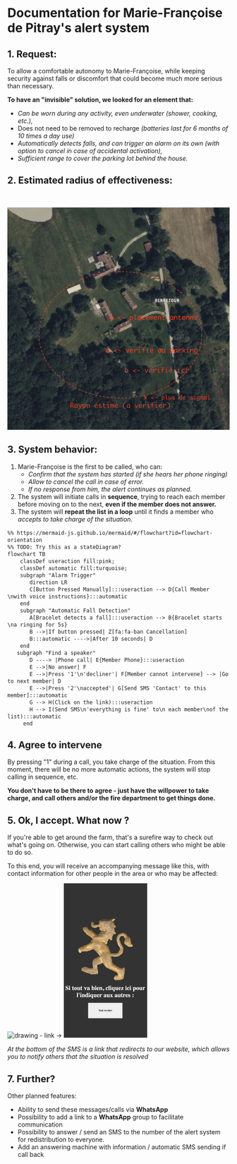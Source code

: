 # Documentation for Marie-Françoise de Pitray's alert system

## 1. Request:
To allow a comfortable autonomy to Marie-Françoise, while keeping security against falls or discomfort that could become much more serious than necessary.

**To have an "invisible" solution, we looked for an element that:**

- *Can be worn during any activity, even underwater (shower, cooking, etc.),*
- Does not need to be removed to recharge *(batteries last for 6 months of 10 times a day use)*
- *Automatically detects falls, and can trigger an alarm on its own (with option to cancel in case of accidental activation),*
- *Sufficient range to cover the parking lot behind the house.*
## 2. Estimated radius of effectiveness:
<br/>

![rayon](rayon-la-ferme.png)

## 3. System behavior:

1. Marie-Françoise is the first to be called, who can:
    - *Confirm that the system has started (if she hears her phone ringing)*
    - *Allow to cancel the call in case of error.*
    - *If no response from him, the alert continues as planned.*
2. The system will initiate calls in **sequence**, trying to reach each member before moving on to the next, **even if the member does not answer.**
3. The system will **repeat the list in a loop** until it finds a member who *accepts to take charge of the situation.*

```mermaid
%% https://mermaid-js.github.io/mermaid/#/flowchart?id=flowchart-orientation
%% TODO: Try this as a stateDiagram?
flowchart TB
    classDef useraction fill:pink;
    classDef automatic fill:turquoise;
    subgraph "Alarm Trigger" 
       direction LR
       C[Button Pressed Manually]:::useraction --> D{Call Member \nwith voice instructions}:::automatic
    end
    subgraph "Automatic Fall Detection" 
       A[Bracelet detects a fall]:::useraction --> B{Bracelet starts \na ringing for 5s}
       B -->|If button pressed| Z[fa:fa-ban Cancellation]
       B:::automatic ---->|After 10 seconds| D
    end
   subgraph "Find a speaker" 
       D ----> |Phone call| E{Member Phone}:::useraction
       E -->|No answer| F
       E -->|Press '1'\n'decliner'| F[Member cannot intervene] --> |Go to next member| D
       E -->|Press '2'\naccepted'| G[Send SMS 'Contact' to this member]:::automatic
       G --> H(Click on the link):::useraction
       H --> I(Send SMS\n'everything is fine' to\n each member\nof the list):::automatic
     end
```

## 4. Agree to intervene

By pressing "1" during a call, you take charge of the situation. From this moment, there will be no more automatic actions, the system will stop calling in sequence, etc.

**You don't have to be there to agree - just have the willpower to take charge, and call others and/or the fire department to get things done.**

## 5. Ok, I accept. What now ?

If you're able to get around the farm, that's a surefire way to check out what's going on. Otherwise, you can start calling others who might be able to do so.

To this end, you will receive an accompanying message like this, with contact information for other people in the area or who may be affected:

<img src="alert-sms.jpeg" alt="drawing" height="350"/>
- link ->
<img src="site-tout-va-bien.png" alt="drawing" height="350"/>

*At the bottom of the SMS is a link that redirects to our website, which allows you to notify others that the situation is resolved*



## 7. Further?

Other planned features:
- Ability to send these messages/calls via **WhatsApp**
- Possibility to add a link to a **WhatsApp** group to facilitate communication
- Possibility to answer / send an SMS to the number of the alert system for redistribution to everyone.
- Add an answering machine with information / automatic SMS sending if call back